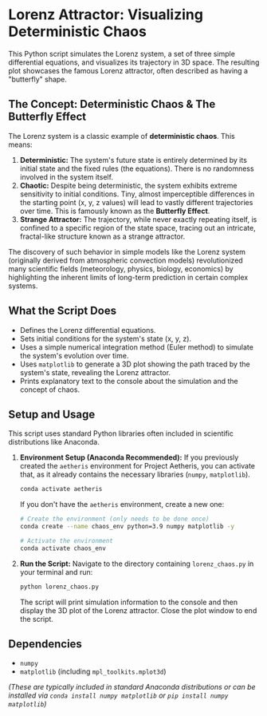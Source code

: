 # Lorenz Attractor: Visualizing Deterministic Chaos

This Python script simulates the Lorenz system, a set of three simple differential equations, and visualizes its trajectory in 3D space. The resulting plot showcases the famous Lorenz attractor, often described as having a "butterfly" shape.

## The Concept: Deterministic Chaos & The Butterfly Effect

The Lorenz system is a classic example of **deterministic chaos**. This means:

1.  **Deterministic:** The system's future state is entirely determined by its initial state and the fixed rules (the equations). There is no randomness involved in the system itself.
2.  **Chaotic:** Despite being deterministic, the system exhibits extreme sensitivity to initial conditions. Tiny, almost imperceptible differences in the starting point (x, y, z values) will lead to vastly different trajectories over time. This is famously known as the **Butterfly Effect**.
3.  **Strange Attractor:** The trajectory, while never exactly repeating itself, is confined to a specific region of the state space, tracing out an intricate, fractal-like structure known as a strange attractor.

The discovery of such behavior in simple models like the Lorenz system (originally derived from atmospheric convection models) revolutionized many scientific fields (meteorology, physics, biology, economics) by highlighting the inherent limits of long-term prediction in certain complex systems.

## What the Script Does

*   Defines the Lorenz differential equations.
*   Sets initial conditions for the system's state (x, y, z).
*   Uses a simple numerical integration method (Euler method) to simulate the system's evolution over time.
*   Uses `matplotlib` to generate a 3D plot showing the path traced by the system's state, revealing the Lorenz attractor.
*   Prints explanatory text to the console about the simulation and the concept of chaos.

## Setup and Usage

This script uses standard Python libraries often included in scientific distributions like Anaconda.

1.  **Environment Setup (Anaconda Recommended):**
    If you previously created the `aetheris` environment for Project Aetheris, you can activate that, as it already contains the necessary libraries (`numpy`, `matplotlib`).
    ```bash
    conda activate aetheris 
    ```
    If you don't have the `aetheris` environment, create a new one:
    ```bash
    # Create the environment (only needs to be done once)
    conda create --name chaos_env python=3.9 numpy matplotlib -y

    # Activate the environment
    conda activate chaos_env
    ```

2.  **Run the Script:**
    Navigate to the directory containing `lorenz_chaos.py` in your terminal and run:
    ```bash
    python lorenz_chaos.py
    ```
    The script will print simulation information to the console and then display the 3D plot of the Lorenz attractor. Close the plot window to end the script.

## Dependencies

*   `numpy`
*   `matplotlib` (including `mpl_toolkits.mplot3d`)

*(These are typically included in standard Anaconda distributions or can be installed via `conda install numpy matplotlib` or `pip install numpy matplotlib`)*
